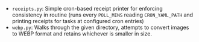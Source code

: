 - `receipts.py`: Simple cron-based receipt printer for enforcing consistency in routine (runs every `POLL_MINS` reading `CRON_YAML_PATH` and printing receipts for tasks at configured cron entries)
- `webp.py`: Walks through the given directory, attempts to convert images to WEBP format and retains whichever is smaller in size.
